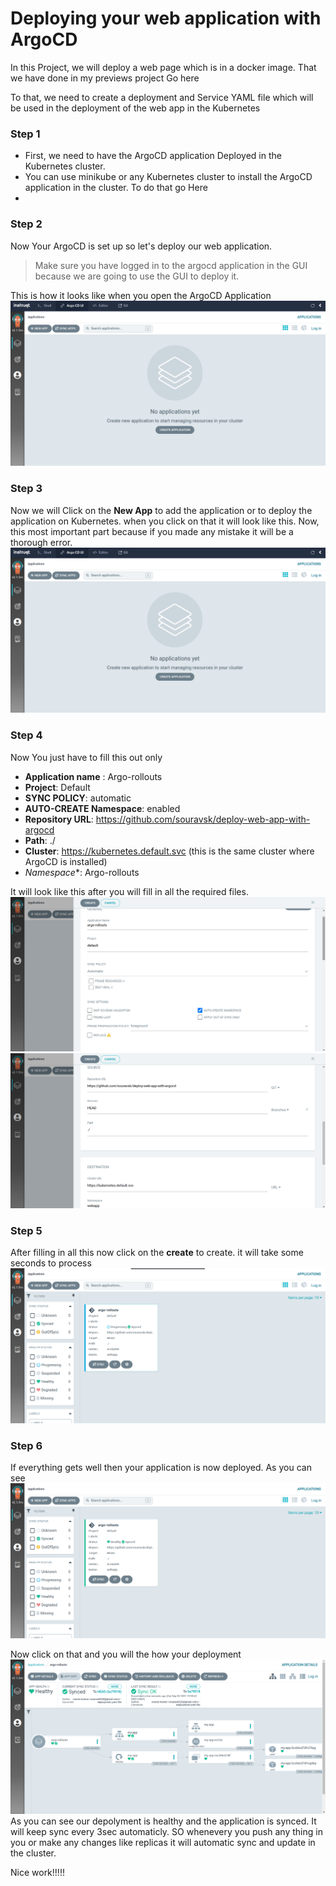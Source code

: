 # Deploying your web application with ArgoCD
In this Project, we will deploy a web page which is in a docker image. That we have done in my previews project Go here

To that, we need to create a deployment and Service YAML file which will be used in the deployment of the web app in the Kubernetes

### Step 1
- First, we need to have the ArgoCD application Deployed in the Kubernetes cluster. 
- You can use minikube or any Kubernetes cluster to install the ArgoCD application in the cluster. To do that go Here
- 
### Step 2
Now Your ArgoCD is set up so let's deploy our web application.
> Make sure you have logged in to the argocd application in the GUI because we are going to use the GUI to deploy it.

This is how it looks like when you open the ArgoCD Application
![Added Application](img/argo1.png)

### Step 3
Now we will Click on the **New App** to add the application or to deploy the application on Kubernetes.
when you click on that it will look like this.
Now, this most important part because if you made any mistake it will be a thorough error.
![Added Application](img/argo1.png)

### Step 4
Now You just have to fill this out only 

- **Application name** : Argo-rollouts
- **Project**: Default
- **SYNC POLICY**: automatic
- **AUTO-CREATE Namespace**: enabled
- **Repository URL**: https://github.com/souravsk/deploy-web-app-with-argocd
- **Path**: ./
- **Cluster**: https://kubernetes.default.svc (this is the same cluster where ArgoCD is installed)
- *Namespace**: Argo-rollouts

It will look like this after you will fill in all the required files.
![Filling form](img/argo2.png)
![Filling form](img/argo3.png)

### Step 5
After filling in all this now click on the **create** to create. it will take some seconds to process
![Filling form](img/argo4.png)

### Step 6
If everything gets well then your application is now deployed. As you can see
![Filling form](img/argo5.png)

Now click on that and you will the how your deployment 
![Filling form](img/argo6.png)
As you can see our depolyment is healthy and the application is synced. It will keep sync every 3sec automaticly. SO whenevery you push any thing in you or make any changes like replicas it will automatic sync and update in the cluster.

Nice work!!!!!
